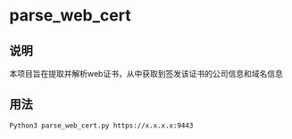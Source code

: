 # parse_web_cert

## 说明

本项目旨在提取并解析web证书，从中获取到签发该证书的公司信息和域名信息

## 用法

`Python3 parse_web_cert.py https://x.x.x.x:9443`

